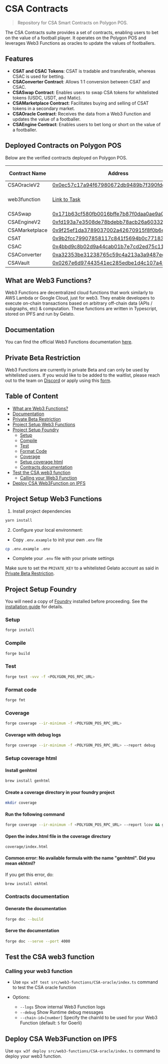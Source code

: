 # CSA Contracts
>
> Repository for CSA Smart Contracts on Polygon POS.

The CSA Contracts suite provides a set of contracts, enabling users to bet on the value of a football player. It operates on the Polygon POS and leverages Web3 Functions as oracles to update the values of footballers.

## Features

- **CSAT and CSAC Tokens**: CSAT is tradable and transferable, whereas CSAC is used for betting.
- **CSAConverter Contract**: Allows 1:1 conversion between CSAT and CSAC.
- **CSASwap Contract**: Enables users to swap CSA tokens for whitelisted tokens (USDC, USDT, and Matic).
- **CSAMarketplace Contract**: Facilitates buying and selling of CSAT tokens in a secondary market.
- **CSAOracle Contract**: Receives the data from a Web3 Function and updates the value of a footballer.
- **CSAEngine Contract**: Enables users to bet long or short on the value of a footballer.

## Deployed Contracts on Polygon POS

Below are the verified contracts deployed on Polygon POS.

| Contract Name     | Address                                                                                                    | Additional Information                                                                       |
|-------------------|------------------------------------------------------------------------------------------------------------|----------------------------------------------------------------------------------------------|
| CSAOracleV2       | [0x0ec57c17a94f67980672db9489b7f390fdd60645](https://polygonscan.com/address/0x0ec57c17a94f67980672db9489b7f390fdd60645) | [Documentation](src/CSAOracleV2.sol/contract.CSAOracleV2.html)                    |
| web3function      | [Link to Task](https://beta.app.gelato.network/task/0x4fbad2628c2b76da12ff912688fb9bfb6f486a221a0a25454a1c2af9c12cdff5?chainId=137) | [Beta App Gelato Network](https://beta.app.gelato.network)                                  |
| CSASwap           | [0x171b63cf580fb0016bffe7b87f0daa0ae9a015ef](https://polygonscan.com/address/0x171b63cf580fb0016bffe7b87f0daa0ae9a015ef) | [Documentation](src/CSASwap.sol/contract.CSASwap.html)                            |
| CSAEngineV2       | [0xfd193a7e3508de78bdebb78acb26a6033252bbb4](https://polygonscan.com/address/0xfd193a7e3508de78bdebb78acb26a6033252bbb4) | [Documentation](src/CSAEngineV2.sol/contract.CSAEngineV2.html)                    |
| CSAMarketplace    | [0x9f25ef1da3789037002a42670915f8f0b6e94f6e](https://polygonscan.com/address/0x9f25ef1da3789037002a42670915f8f0b6e94f6e) | [Documentation](src/CSAMarketplace.sol/contract.CSAMarketplace.html)              |
| CSAT              | [0x9b2fcc79907858117c841f5694b0c771836b292d](https://polygonscan.com/address/0x9b2fcc79907858117c841f5694b0c771836b292d) | [Documentation](src/CSAT.sol/contract.CSAT.html)                                  |
| CSAC              | [0x4bbd9c8b02d9a44cab01b7e7cd2ed75c1116c3e7](https://polygonscan.com/address/0x4bbd9c8b02d9a44cab01b7e7cd2ed75c1116c3e7) | [Documentation](src/CSAC.sol/contract.CSAC.html)                                  |
| CSAConverter      | [0xa32353be31238765c59c4a213a3a9487ec0eb96c](https://polygonscan.com/address/0xa32353be31238765c59c4a213a3a9487ec0eb96c) | [Documentation](src/CSAConverter.sol/contract.CSAConverter.html)                  |
| CSAVault          | [0x0267e6d97443541ec285edbe1d4c107a45a28e03](https://polygonscan.com/address/0x0267e6d97443541ec285edbe1d4c107a45a28e03) | [Documentation](src/CSAVault.sol/contract.CSAVault.html)                          |

## What are Web3 Functions?

Web3 Functions are decentralized cloud functions that work similarly to AWS Lambda or Google Cloud, just for web3. They enable developers to execute on-chain transactions based on arbitrary off-chain data (APIs / subgraphs, etc) & computation. These functions are written in Typescript, stored on IPFS and run by Gelato.

## Documentation

You can find the official Web3 Functions documentation [here](https://docs.gelato.network/developer-services/web3-functions).

## Private Beta Restriction

Web3 Functions are currently in private Beta and can only be used by whitelisted users. If you would like to be added to the waitlist, please reach out to the team on [Discord](https://discord.com/invite/ApbA39BKyJ) or apply using this [form](https://form.typeform.com/to/RrEiARiI).

## Table of Content

- [What are Web3 Functions?](#what-are-web3-functions)
- [Documentation](#documentation)
- [Private Beta Restriction](#private-beta-restriction)
- [Project Setup Web3 Functions](#project-setup-web3-functions)
- [Project Setup Foundry](#project-setup-foundry)
  - [Setup](#setup)
  - [Compile](#compile)
  - [Test](#test)
  - [Format Code](#format-code)
  - [Coverage](#coverage)
  - [Setup coverage html](#setup-coverage-html)
  - [Contracts documentation](#contracts-documentation)
- [Test the CSA web3 function](#test-the-csa-web3-function)
  - [Calling your Web3 Function](#calling-your-web3-function)
- [Deploy CSA Web3Function on IPFS](#deploy-csa-web3function-on-ipfs)

## Project Setup Web3 Functions

1. Install project dependencies

```sh
yarn install
```

2. Configure your local environment:

- Copy `.env.example` to init your own `.env` file

```sh
cp .env.example .env
```

- Complete your `.env` file with your private settings

Make sure to set the `PRIVATE_KEY` to a whitelisted Gelato account as said in [Private Beta Restriction](#private-beta-restriction).

## Project Setup Foundry

You will need a copy of [Foundry](https://github.com/foundry-rs/foundry) installed before proceeding. See the [installation guide](https://github.com/foundry-rs/foundry#installation) for details.

### Setup

```sh
forge install
```

### Compile
  
```sh
forge build
```

### Test

```sh
forge test -vvv -f <POLYGON_POS_RPC_URL>
```

### Format code
  
```sh
forge fmt
```

### Coverage
  
```sh
forge coverage --ir-minimum -f <POLYGON_POS_RPC_URL>
```

#### Coverage with debug logs

```sh
forge coverage --ir-minimum -f <POLYGON_POS_RPC_URL> --report debug
```

### Setup coverage html

#### Install genhtml

```sh
brew install genhtml
```

#### Create a coverage directory in your foundry project
  
```sh
mkdir coverage
```

#### Run the following command

```sh
forge coverage --ir-minimum -f <POLYGON_POS_RPC_URL> --report lcov && genhtml lcov.info --branch-coverage --output-dir coverage
```

#### Open the index.html file in the coverage directory

`coverage/index.html`

#### Common error: No available formula with the name "genhtml". Did you mean ekhtml?

If you get this error, do:

```sh
brew install ekhtml
```

### Contracts documentation

#### Generate the documentation

```sh
forge doc --build
```

#### Serve the documentation

```sh
forge doc --serve --port 4000
```

## Test the CSA web3 function

### Calling your web3 function

- Use `npx w3f test src/web3-functions/CSA-oracle/index.ts` command to test the CSA oracle function

- Options:
  - `--logs` Show internal Web3 Function logs
  - `--debug` Show Runtime debug messages
  - `--chain-id=[number]` Specify the chainId to be used for your Web3 Function (default: `5` for Goerli)

## Deploy CSA Web3Function on IPFS

Use `npx w3f deploy src/web3-functions/CSA-oracle/index.ts` command to deploy your web3 function.

